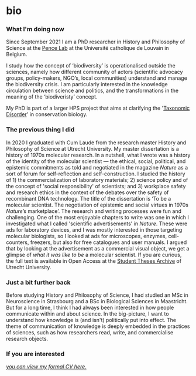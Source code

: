 # bio

### What I'm doing now
Since September 2021 I am a PhD researcher in History and Philosophy of Science at the <a href="https://pencelab.be/" target="_blank">Pence Lab</a> at the Université catholique de Louvain in Belgium. 

I study how the concept of ‘biodiversity’ is operationalised outside the sciences, namely how different community of actors (scientific advocacy groups, policy-makers, NGO’s, local communities) understand and manage the biodiversity crisis. I am particularly interested in the knowledge circulation between science and politics, and the transformations in the meaning of the ‘biodiveristy’ concept.

My PhD is part of a larger HPS project that aims at clarifying the '<a href="https://blog.pencelab.be/2021/mapping-and-responding-to-taxonomic-disorder/" target="_blank">Taxonomic Disorder</a>' in conservation biology.  
  
### The previous thing I did
In 2020 I graduated with Cum Laude from the research master History and Philosophy of Science at Utrecht University. My master dissertation is a history of 1970s molecular research. In a nutshell, what I wrote was a history of the identity of the molecular scientist — the ethical, social, political, and epistemic commitments as told and negotiated in the magazine _Nature_ as a sort of forum for self-reflection and self-construction. I studied the history of 1) the commercialization of laboratory materials; 2) science policy and of the concept of 'social responsibility' of scientists; and 3) workplace safety and research ethics in the context of the debates over the safety of recombinant DNA technology. The title of the dissertation is ‘To be a molecular scientist. The negotiation of epistemic and social virtues in 1970s _Nature_’s marketplace’. The research and writing processes were fun and challenging. One of the most enjoyable chapters to write was one in which I investigated what I called 'scientific advertisements' in _Nature_. These were ads for laboratory devices, and I was mostly interested in those targeting molecular biologists, so I looked at ads for microscopes, enzymes, cell-counters, freezers, but also for free catalogues and user manuals. I argued that by looking at the advertisement as a commercial visual object, we get a glimpse of _what it was like to be_ a molecular scientist. If you are curious, the full text is available in Open Access at the <a href="https://dspace.library.uu.nl/handle/1874/400784" target="_blank">Student Theses Archive</a> of Utrecht University.  
  
### Just a bit further back
Before studying History and Philosophy of Science, I had studied an MSc in Neuroscience in Strasbourg and a BSc in Biological Sciences in Maastricht. But for a long time, I think I had always been interested in how people communicate within and about science. In the big-picture, I want to understand how knowledge is (and isn't) politically put into effect. The theme of communication of knowledge is deeply embedded in the practices of sciences, such as how researchers read, write, and commercialise research objects.  
  
  
### If you are interested
_<a href="https://oliviodare.github.io/cv/" target="_blank">you can view my formal CV here.</a>_

